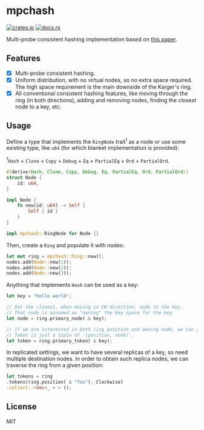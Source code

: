 # mpchash

[![crates.io](https://img.shields.io/crates/d/mpchash.svg)](https://crates.io/crates/mpchash) [![docs.rs](https://docs.rs/mpchash/badge.svg)](https://docs.rs/mpchash)

Multi-probe consistent hashing implementation based on [this paper](https://arxiv.org/pdf/1505.00062.pdf).

## Features

- [x] Multi-probe consistent hashing.
- [x] Uniform distribution, with no virtual nodes, so no extra space required. The high space requirement is the main
  downside of the Karger's ring.
- [x] All conventional consistent hashing features, like moving through the ring (in both directions), adding and
  removing nodes, finding the closest node to a key, etc.

## Usage

Define a type that implements the `RingNode`
trait<sup>1</sup> as a node or use some existing type, like `u64` (for which blanket implementation is provided):

<sup>1</sup>`Hash` + `Clone` + `Copy` + `Debug` + `Eq` + `PartialEq` + `Ord` + `PartialOrd`.

```rust
#[derive(Hash, Clone, Copy, Debug, Eq, PartialEq, Ord, PartialOrd)]
struct Node {
    id: u64,
}

impl Node {
    fn new(id: u64) -> Self {
        Self { id }
    }
}

impl mpchash::RingNode for Node {}
```

Then, create a `Ring` and populate it with nodes:

```rust
let mut ring = mpchash::Ring::new();
nodes.add(Node::new(1));
nodes.add(Node::new(2));
nodes.add(Node::new(3));
```

Anything that implements `Hash` can be used as a key:

```rust
let key = "hello world";

// Get the closest, when moving in CW direction, node to the key.
// That node is assumed as "owning" the key space for the key.
let node = ring.primary_node( & key);

// If we are interested in both ring position and owning node, we can get them with `primary_token`.
// Token is just a tuple of `(position, node)`.
let token = ring.primary_token( & key);
```

In replicated settings, we want to have several replicas of a key, so need multiple destination nodes.
In order to obtain such replica nodes, we can traverse the ring from a given position:

```rust
let tokens = ring
.tokens(ring.position( & "foo"), Clockwise)
.collect::<Vec<_ > > ();
```

## License

MIT